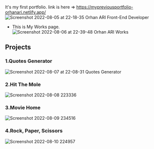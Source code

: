 It's my first portfolio. link is here => https://mypreviousportfolio-orhanari.netlify.app/
![Screenshot 2022-08-05 at 22-18-35 Orhan ARI Front-End Developer](https://user-images.githubusercontent.com/66368354/183203641-35de5d58-19a4-473e-9e53-fdc7d35ae773.png)
- This is My Works page.
![Screenshot 2022-08-06 at 22-39-48 Orhan ARI Works](https://user-images.githubusercontent.com/66368354/183266943-5054eff3-4d95-4f1a-b205-6e97370e34b6.png)
## Projects
### 1.Quotes Generator
![Screenshot 2022-08-07 at 22-08-31 Quotes Generator](https://user-images.githubusercontent.com/66368354/183311071-cc624a9c-2ad7-4b83-9391-809ebf62f37f.png)
### 2.Hit The Mole
![Screenshot 2022-08-08 223336](https://user-images.githubusercontent.com/66368354/183518753-6865fa6a-b8f8-4a9c-ba5b-8df3cf7f1eb2.jpg)
### 3.Movie Home
![Screenshot 2022-08-09 234516](https://user-images.githubusercontent.com/66368354/183774586-ed75bbec-2e51-426e-bf2d-a5411bd70611.jpg)
### 4.Rock, Paper, Scissors
![Screenshot 2022-08-10 224957](https://user-images.githubusercontent.com/66368354/184026724-6408104d-fe9e-4830-baac-d14b5128fee8.jpg)
